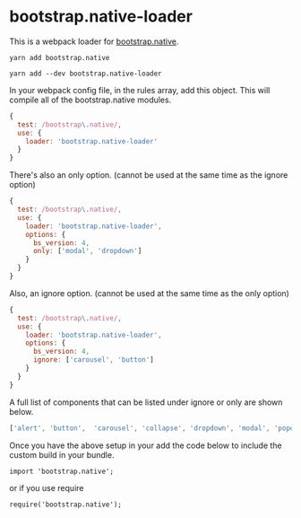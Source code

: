 # bootstrap.native-loader

This is a webpack loader for [bootstrap.native](https://github.com/thednp/bootstrap.native).

```
yarn add bootstrap.native
```
```
yarn add --dev bootstrap.native-loader
```

In your webpack config file, in the rules array, add this object. This will compile all of the bootstrap.native modules.
```javascript
{
  test: /bootstrap\.native/,
  use: {
    loader: 'bootstrap.native-loader'
  }
}
```
There's also an only option. (cannot be used at the same time as the ignore option)
```javascript
{
  test: /bootstrap\.native/,
  use: {
    loader: 'bootstrap.native-loader',
    options: {
      bs_version: 4,
      only: ['modal', 'dropdown']
    }
  }
}
```
Also, an ignore option. (cannot be used at the same time as the only option)
```javascript
{
  test: /bootstrap\.native/,
  use: {
    loader: 'bootstrap.native-loader',
    options: {
      bs_version: 4,
      ignore: ['carousel', 'button']
    }
  }
}
```
A full list of components that can be listed under ignore or only are shown below. 
```javascript
['alert', 'button',  'carousel', 'collapse', 'dropdown', 'modal', 'popover', 'scrollspy', 'tab', 'tooltip']
```

Once you have the above setup in your add the code below to include the custom build in your bundle.
```
import 'bootstrap.native';
```
or if you use require
```
require('bootstrap.native');
```
